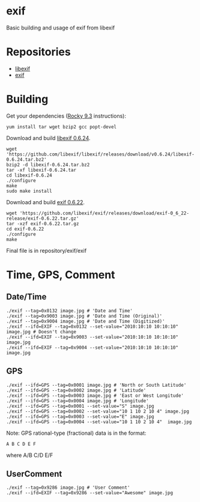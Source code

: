 # exif
Basic building and usage of exif from libexif

# Repositories
- [libexif](https://github.com/libexif/libexif)
- [exif](https://github.com/libexif/exif)

# Building
Get your dependencies ([Rocky 9.3](https://rockylinux.org) instructions):
```
yum install tar wget bzip2 gcc popt-devel
```

Download and build [libexif 0.6.24](https://github.com/libexif/libexif/releases/tag/v0.6.24).
```
wget 'https://github.com/libexif/libexif/releases/download/v0.6.24/libexif-0.6.24.tar.bz2'
bzip2 -d libexif-0.6.24.tar.bz2
tar -xf libexif-0.6.24.tar
cd libexif-0.6.24
./configure
make
sudo make install
```

Download and build [exif 0.6.22](https://github.com/libexif/exif/releases/tag/exif-0_6_22-release).
```
wget 'https://github.com/libexif/exif/releases/download/exif-0_6_22-release/exif-0.6.22.tar.gz'
tar -xzf exif-0.6.22.tar.gz
cd exif-0.6.22
./configure
make
```
Final file is in repository/exif/exif

# Time, GPS, Comment

## Date/Time
```
./exif --tag=0x0132 image.jpg # 'Date and Time'
./exif --tag=0x9003 image.jpg # 'Date and Time (Original)'
./exif --tag=0x9004 image.jpg # 'Date and Time (Digitized)'
./exif --ifd=EXIF --tag=0x0132 --set-value="2010:10:10 10:10:10" image.jpg # Doesn't change
./exif --ifd=EXIF --tag=0x9003 --set-value="2010:10:10 10:10:10" image.jpg
./exif --ifd=EXIF --tag=0x9004 --set-value="2010:10:10 10:10:10" image.jpg
```

## GPS
```
./exif --ifd=GPS --tag=0x0001 image.jpg # 'North or South Latitude'
./exif --ifd=GPS --tag=0x0002 image.jpg # 'Latitude'
./exif --ifd=GPS --tag=0x0003 image.jpg # 'East or West Longitude'
./exif --ifd=GPS --tag=0x0004 image.jpg # 'Longitude'
./exif --ifd=GPS --tag=0x0001 --set-value="S" image.jpg
./exif --ifd=GPS --tag=0x0002 --set-value="10 1 10 2 10 4" image.jpg
./exif --ifd=GPS --tag=0x0003 --set-value="E" image.jpg
./exif --ifd=GPS --tag=0x0004 --set-value="10 1 10 2 10 4"  image.jpg
```
Note: GPS rational-type (fractional) data is in the format:
```
A B C D E F
```
where A/B C/D E/F

## UserComment
```
./exif --tag=0x9286 image.jpg # 'User Comment'
./exif --ifd=EXIF --tag=0x9286 --set-value="Awesome" image.jpg
```
